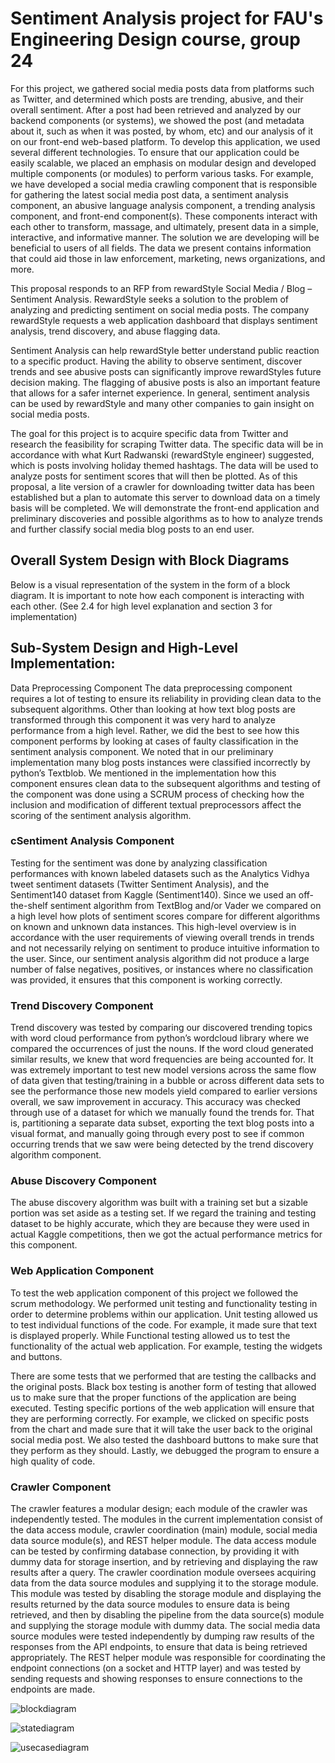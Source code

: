 # Sentiment Analysis project for FAU's Engineering Design course, group 24
For this project, we gathered social media posts data from platforms such as Twitter, and determined which posts are trending, abusive, and their overall sentiment. After a post had been retrieved and analyzed by our backend components (or systems), we showed the post (and metadata about it, such as when it was posted, by whom, etc) and our analysis of it on our front-end web-based platform. To develop this application, we used several different technologies. To ensure that our application could be easily scalable, we placed an emphasis on modular design and developed multiple components (or modules) to perform various tasks. For example, we have developed a social media crawling component that is responsible for gathering the latest social media post data, a sentiment analysis component, an abusive language analysis component, a trending analysis component, and front-end component(s). These components interact with each other to transform, massage, and ultimately, present data in a simple, interactive, and informative manner. The solution we are developing will be beneficial to users of all fields. The data we present contains information that could aid those in law enforcement, marketing, news organizations, and more.

This proposal responds to an RFP from rewardStyle Social Media / Blog – Sentiment Analysis. RewardStyle seeks a solution to the problem of analyzing and predicting sentiment on social media posts. The company rewardStyle requests a web application dashboard that displays sentiment analysis, trend discovery, and abuse flagging data.

Sentiment Analysis can help rewardStyle better understand public reaction to a specific product. Having the ability to observe sentiment, discover trends and see abusive posts can significantly improve rewardStyles future decision making. The flagging of abusive posts is also an important feature that allows for a safer internet experience. In general, sentiment analysis can be used by rewardStyle and many other companies to gain insight on social media posts. 

The goal for this project is to acquire specific data from Twitter and research the feasibility for scraping Twitter data. The specific data will be in accordance with what Kurt Radwanski (rewardStyle engineer) suggested, which is posts involving holiday themed hashtags. The data will be used to analyze posts for sentiment scores that will then be plotted. As of this proposal, a lite version of a crawler for downloading twitter data has been established but a plan to automate this server to download data on a timely basis will be completed. We will demonstrate the front-end application and preliminary discoveries and possible algorithms as to how to analyze trends and further classify social media blog posts to an end user.

## Overall System Design with Block Diagrams
Below is a visual representation of the system in the form of a block diagram. It is important to note how each component is interacting with each other. (See 2.4 for high level explanation and section 3 for implementation)

## Sub-System Design and High-Level Implementation:
Data Preprocessing Component
The data preprocessing component requires a lot of testing to ensure its reliability in providing clean data to the subsequent algorithms. Other than looking at how text blog posts are transformed through this component it was very hard to analyze performance from a high level. Rather, we did the best to see how this component performs by looking at cases of faulty classification in the sentiment analysis component. We noted that in our preliminary implementation many blog posts instances were classified incorrectly by python’s Textblob. We mentioned in the implementation how this component ensures clean data to the subsequent algorithms and testing of the component was done using a SCRUM process of checking how the inclusion and modification of different textual preprocessors affect the scoring of the sentiment analysis algorithm. 


### cSentiment Analysis Component
Testing for the sentiment was done by analyzing classification performances with known labeled datasets such as the Analytics Vidhya tweet sentiment datasets (Twitter Sentiment Analysis), and the Sentiment140 dataset from Kaggle (Sentiment140). Since we used an off-the-shelf sentiment algorithm from TextBlog and/or Vader we compared on a high level how plots of sentiment scores compare for different algorithms on known and unknown data instances. This high-level overview is in accordance with the user requirements of viewing overall trends in trends and not necessarily relying on sentiment to produce intuitive information to the user. Since, our sentiment analysis algorithm did not produce a large number of false negatives, positives, or instances where no classification was provided, it ensures that this component is working correctly. 

### Trend Discovery Component
Trend discovery was tested by comparing our discovered trending topics with word cloud performance from python’s wordcloud library where we compared the occurrences of just the nouns. If the word cloud generated similar results, we knew that word frequencies are being accounted for. It was extremely important to test new model versions across the same flow of data given that testing/training in a bubble or across different data sets to see the performance those new models yield compared to earlier versions overall, we saw improvement in accuracy. This accuracy was checked through use of a dataset for which we manually found the trends for. That is, partitioning a separate data subset, exporting the text blog posts into a visual format, and manually going through every post to see if common occurring trends that we saw were being detected by the trend discovery algorithm component. 

### Abuse Discovery Component
The abuse discovery algorithm was built with a training set but a sizable portion was set aside as a testing set. If we regard the training and testing dataset to be highly accurate, which they are because they were used in actual Kaggle competitions, then we got the actual performance metrics for this component. 


### Web Application Component
To test the web application component of this project we followed the scrum methodology. We performed unit testing and functionality testing in order to determine problems within our application. Unit testing allowed us to test individual functions of the code. For example, it made sure that text is displayed properly.  While Functional testing allowed us to test the functionality of the actual web application. For example, testing the widgets and buttons. 

There are some tests that we performed that are testing the callbacks and the original posts. Black box testing is another form of testing that allowed us to make sure that the proper functions of the application are being executed. Testing specific portions of the web application will ensure that they are performing correctly. For example, we clicked on specific posts from the chart and made sure that it will take the user back to the original social media post. We also tested the dashboard buttons to make sure that they perform as they should. Lastly, we debugged the program to ensure a high quality of code. 

### Crawler Component
The crawler features a modular design; each module of the crawler was independently tested. The modules in the current implementation consist of the data access module, crawler coordination (main) module, social media data source module(s), and REST helper module. The data access module can be tested by confirming database connection, by providing it with dummy data for storage insertion, and by retrieving and displaying the raw results after a query. The crawler coordination module oversees acquiring data from the data source modules and supplying it to the storage module. This module was tested by disabling the storage module and displaying the results returned by the data source modules to ensure data is being retrieved, and then by disabling the pipeline from the data source(s) module and supplying the storage module with dummy data. The social media data source modules were tested independently by dumping raw results of the responses from the API endpoints, to ensure that data is being retrieved appropriately. The REST helper module was responsible for coordinating the endpoint connections (on a socket and HTTP layer) and was tested by sending requests and showing responses to ensure connections to the endpoints are made.


![blockdiagram](https://user-images.githubusercontent.com/8900863/137652503-a7fbd46e-3b09-45f2-be86-034e04251fa9.JPG)

![statediagram](https://user-images.githubusercontent.com/8900863/137652511-4a28e19e-5642-448a-a961-aabb0758d0ec.JPG)

![usecasediagram](https://user-images.githubusercontent.com/8900863/137652517-fcf117b4-0d30-4cd9-8eac-3d09a399024f.JPG)




